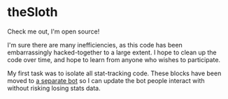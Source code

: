 theSloth
========

Check me out, I'm open source!  

I'm sure there are many inefficiencies, as this code has been embarrassingly hacked-together to a large extent.  I hope to clean up the code over time, and hope to learn from anyone who wishes to participate.

My first task was to isolate all stat-tracking code. These blocks have been moved to [a separate bot](https://github.com/ehedaya/ttstatsbot) so I can update the bot people interact with without risking losing stats data.